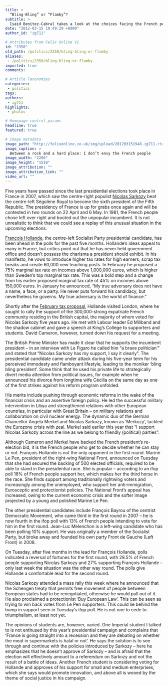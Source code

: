 ```yaml
---
title: >
  “Bling-Bling” or “Flamby”?
subtitle: >
  Isaid Benitez-Cabral takes a look at the choices facing the French people at the Presidential Elections
date: "2012-03-15 19:49:29 +0000"
author_id: "ig711"

# Attributes from Felix Online V1
id: "2350"
old_path: /politics/2350/bling-bling-or-flamby
aliases:
 - /politics/2350/bling-bling-or-flamby
imported: true
comments:

# Article Taxonomies
categories:
 - politics
tags:
authors:
 - ig711
highlights:
 - photos

# Homepage control params
headline: true
featured: true

# Image metadata
image_path: "http://felixonline.co.uk/img/upload/201203151948-ig711-rtr2xiyr.jpg"
image_caption: >
  Between a rock and a hard place: I don’t envy the French people
image_width: "2200"
image_height: "1510"
image_attribution: ""
image_attribution_link: ""
video_url: ""
---
```


Five years have passed since the last presidential elections took place in France in 2007, which saw the centre-right populist [Nicolas Sarkozy](http://www.support-sarkozy-france.com/nicolas_sarkozy/) beat the centre-left Ségolène Royal to become the sixth president of the Fifth Republic. The presidency of France is up for grabs once again and will be contested in two rounds on 22 April and 6 May. In 1981, the French people chose left over right and booted out the unpopular incumbent. It is not unrealistic to think that we could see a replay of this unusual situation in the upcoming elections.

[François Hollande](http://en.wikipedia.org/wiki/François_Hollande), the centre-left Socialist Party presidential candidate, has been ahead in the polls for the past five months. Hollande’s ideas appeal to many in France, but critics point out that he has never held government office and doesn’t possess the charisma a president should exhibit. In his manifesto, he vows to introduce higher tax rates for high earners, scrap tax breaks and create 60,000 new teaching posts. In February he proposed a 75% marginal tax rate on incomes above 1,000,000 euros, which is higher than Sweden’s top marginal tax rate. This was a bold step and a change from his earlier proposed marginal tax rate of 45% on incomes above 150,000 euros. In January he announced, “My true adversary does not have a name, a face, or a party. He never puts forward his candidacy, but nevertheless he governs. My true adversary is the world of finance.”

Shortly after the [February tax proposal](http://www.bbc.co.uk/news/world-europe-17327425), Hollande visited London, where he sought to rally the support of the 300,000-strong expatriate French community residing in the British capital, the majority of whom voted for Nicolas Sarkozy five years ago. He met with Labour leader Ed Miliband and the shadow cabinet and gave a speech at King’s College to supporters and students. David Cameron, however, turned down his request for a meeting.

The British Prime Minister has made it clear that he supports the incumbent president – in an interview with Le Figaro he called him “a brave politician’” and stated that “Nicolas Sarkozy has my support, I say it clearly”. The presidential candidate came under attack during his five-year term for his perceived immodesty and flamboyant lifestyle, leading to the moniker ‘bling bling president’. Some think that he used his private life to strategically divert media attention from political issues, for example when he announced his divorce from longtime wife Cécilia on the same day as one of the first strikes against his reform program unfolded.

His merits include pushing through economic reforms in the wake of the financial crisis and an assertive foreign policy. He led the successful military intervention in Libya and strengthened relations with other European countries, in particular with Great Britain – on military relations and collaboration on civil nuclear energy. The dynamic duo of the German Chancellor Angela Merkel and Nicolas Sarkozy, known as ‘Merkozy’, tackled the Eurozone crisis with zeal. Merkel said earlier this year that “I support Nicolas Sarkozy across the line as we belong to friendly (political) parties”.

Although Cameron and Merkel have backed the French president’s re-election bid, it is the French people who get to decide whether he can stay or not. François Hollande is not the only opponent in the first round. Marine Le Pen, president of the right-wing National Front, announced on Tuesday that she had secured the backing of 500 elected officials, required to be able to stand in the presidential race. She is popular – according to an ifop poll 16% of French people support her, which makes her the third horse in the race. She finds support among traditionally rightwing voters and increasingly among the unemployed, who support her anti-immigration, Eurosceptic and protectionist policies. The National Front’s appeal has increased, owing to the current economic crisis and the softer image projected by a young and polished Marine Le Pen.

The other presidential candidates include François Bayrou of the centrist Democratic Movement, who came third in the first round in 2007 – he is now fourth in the ifop poll with 13% of French people intending to vote for him in the first round. Jean-Luc Mélenchon is a left-wing candidate who has been polling 10% support. He was originally a member of the Socialist Party, but broke away and founded his own party Front de Gauche (Left Front) in 2008.

On Tuesday, after five months in the lead for François Hollande, polls indicated a reversal of fortunes for the first round, with 28.5% of French people supporting Nicolas Sarkozy and 27% supporting François Hollande – only last week the situation was the other way round. The polls give Hollande a comfortable lead for the second round.

Nicolas Sarkozy attended a mass rally this week where he announced that the Schengen treaty that permits free movement of people between European states had to be renegotiated, otherwise he would pull out of it. He also proclaimed a protectionist ‘Buy European Law’. This can be seen as trying to win back votes from Le Pen supporters. This could lie behind the bump in support seen in Tuesday’s ifop poll. He is not one to cede to triumphalism, at least not yet.

The opinions of students are, however, varied. One Imperial student I talked to is not enthused by this year’s presidential campaign and complains that ‘France is going straight into a recession and they are debating on whether the meat in supermarkets is halal or not’. He says the solution is to see through and continue with the policies introduced by Sarkozy – here he emphasizes that he doesn’t approve of Sarkozy – and is afraid that the election will effectively amount to a referendum on Sarkozy and not the result of a battle of ideas. Another French student is considering voting for Hollande and approves of his support for small and medium enterprises, which she says would promote innovation, and above all is wooed by the theme of social justice in his campaign.
